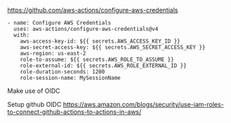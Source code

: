 https://github.com/aws-actions/configure-aws-credentials

    - name: Configure AWS Credentials
      uses: aws-actions/configure-aws-credentials@v4
      with:
        aws-access-key-id: ${{ secrets.AWS_ACCESS_KEY_ID }}
        aws-secret-access-key: ${{ secrets.AWS_SECRET_ACCESS_KEY }}
        aws-region: us-east-2
        role-to-assume: ${{ secrets.AWS_ROLE_TO_ASSUME }}
        role-external-id: ${{ secrets.AWS_ROLE_EXTERNAL_ID }}
        role-duration-seconds: 1200
        role-session-name: MySessionName


Make use of OIDC

Setup github OIDC 
https://aws.amazon.com/blogs/security/use-iam-roles-to-connect-github-actions-to-actions-in-aws/